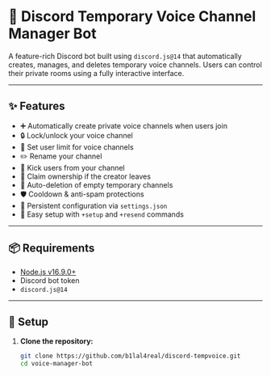 # 🎤 Discord Temporary Voice Channel Manager Bot

A feature-rich Discord bot built using `discord.js@14` that automatically creates, manages, and deletes temporary voice channels. Users can control their private rooms using a fully interactive interface.

---

## ✨ Features

- ➕ Automatically create private voice channels when users join
- 🔒 Lock/unlock your voice channel
- 👥 Set user limit for voice channels
- ✏️ Rename your channel
- 🚫 Kick users from your channel
- 👑 Claim ownership if the creator leaves
- 🧼 Auto-deletion of empty temporary channels
- 🛡️ Cooldown & anti-spam protections
- 🧠 Persistent configuration via `settings.json`
- 💬 Easy setup with `+setup` and `+resend` commands

---

## 📦 Requirements

- [Node.js v16.9.0+](https://nodejs.org/)
- Discord bot token
- `discord.js@14`

---

## 🚀 Setup

1. **Clone the repository:**
   ```bash
   git clone https://github.com/b1lal4real/discord-tempvoice.git
   cd voice-manager-bot
